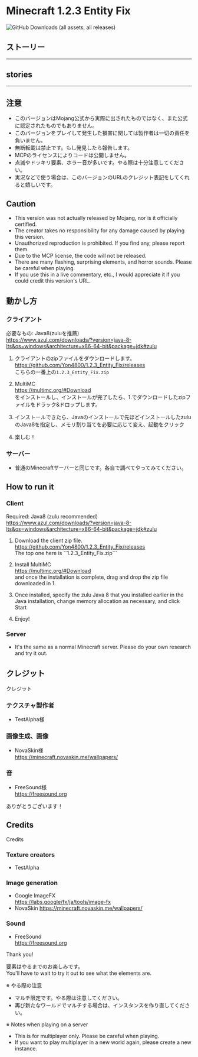 # Minecraft 1.2.3 Entity Fix
<img alt="GitHub Downloads (all assets, all releases)" src="https://img.shields.io/github/downloads/Yon4800/1.2.3_Entity_Fix/total?style=for-the-badge">

## ストーリー
***

## stories
***

## 注意
- このバージョンはMojang公式から実際に出されたものではなく、また公式に認定されたものでもありません。
- このバージョンをプレイして発生した損害に関しては製作者は一切の責任を負いません。
- 無断転載は禁止です。もし発見したら報告します。
- MCPのライセンスによりコードは公開しません。
- 点滅やドッキリ要素、ホラー音が多いです。やる際は十分注意してください。
- 実況などで使う場合は、このバージョンのURLのクレジット表記をしてくれると嬉しいです。

## Caution
- This version was not actually released by Mojang, nor is it officially certified.
- The creator takes no responsibility for any damage caused by playing this version.
- Unauthorized reproduction is prohibited. If you find any, please report them.
- Due to the MCP license, the code will not be released.
- There are many flashing, surprising elements, and horror sounds. Please be careful when playing.
- If you use this in a live commentary, etc., I would appreciate it if you could credit this version's URL.

## 動かし方
### クライアント

必要なもの: Java8(zuluを推薦)<br>
https://www.azul.com/downloads/?version=java-8-lts&os=windows&architecture=x86-64-bit&package=jdk#zulu

1. クライアントのzipファイルをダウンロードします。<br>
https://github.com/Yon4800/1.2.3_Entity_Fix/releases<br>
こちらの一番上の```1.2.3_Entity_Fix.zip```<br>

2. MultiMC<br>
https://multimc.org/#Download<br>
をインストールし、インストールが完了したら、1.でダウンロードしたzipファイルをドラック&ドロップします。<br>

3. インストールできたら、Javaのインストールで先ほどインストールしたzuluのJava8を指定し、メモリ割り当てを必要に応じて変え、起動をクリック<br>

4. 楽しむ！

### サーバー
- 普通のMinecraftサーバーと同じです。各自で調べてやってみてください。<br>

## How to run it
### Client

Required: Java8 (zulu recommended)<br>
https://www.azul.com/downloads/?version=java-8-lts&os=windows&architecture=x86-64-bit&package=jdk#zulu

1. Download the client zip file.<br>
https://github.com/Yon4800/1.2.3_Entity_Fix/releases<br>
The top one here is ``1.2.3_Entity_Fix.zip```<br>

2. Install MultiMC<br>
https://multimc.org/#Download<br>
and once the installation is complete, drag and drop the zip file downloaded in 1.<br>

3. Once installed, specify the zulu Java 8 that you installed earlier in the Java installation, change memory allocation as necessary, and click Start<br>

4. Enjoy!

### Server
- It's the same as a normal Minecraft server. Please do your own research and try it out.<br>

## クレジット
クレジット
### テクスチャ製作者
- TestAlpha様
### 画像生成、画像
- NovaSkin様<br>
https://minecraft.novaskin.me/wallpapers/<br>
### 音
<!-- - Pixabay様 <br> -->
<!-- https://pixabay.com <br> -->
- FreeSound様<br>
https://freesound.org<br>

ありがとうございます！<br>

## Credits
Credits
### Texture creators
- TestAlpha
### Image generation
- Google ImageFX<br>
https://labs.google/fx/ja/tools/image-fx
- NovaSkin
https://minecraft.novaskin.me/wallpapers/
### Sound
<!-- - Pixabay <br> -->
<!-- https://pixabay.com <br> -->
- FreeSound<br>
https://freesound.org<br>

Thank you!<br>

要素はやるまでのお楽しみです。<br>
You'll have to wait to try it out to see what the elements are.<br>

※ やる際の注意
- マルチ限定です。やる際は注意してください。
- 再び新たなワールドでマルチする場合は、インスタンスを作り直してください。

※ Notes when playing on a server
- This is for multiplayer only. Please be careful when playing.
- If you want to play multiplayer in a new world again, please create a new instance.
